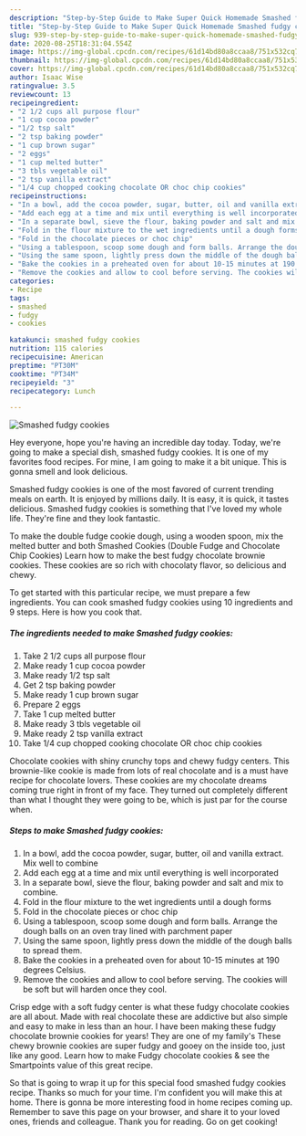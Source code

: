 ```yaml
---
description: "Step-by-Step Guide to Make Super Quick Homemade Smashed fudgy cookies"
title: "Step-by-Step Guide to Make Super Quick Homemade Smashed fudgy cookies"
slug: 939-step-by-step-guide-to-make-super-quick-homemade-smashed-fudgy-cookies
date: 2020-08-25T18:31:04.554Z
image: https://img-global.cpcdn.com/recipes/61d14bd80a8ccaa8/751x532cq70/smashed-fudgy-cookies-recipe-main-photo.jpg
thumbnail: https://img-global.cpcdn.com/recipes/61d14bd80a8ccaa8/751x532cq70/smashed-fudgy-cookies-recipe-main-photo.jpg
cover: https://img-global.cpcdn.com/recipes/61d14bd80a8ccaa8/751x532cq70/smashed-fudgy-cookies-recipe-main-photo.jpg
author: Isaac Wise
ratingvalue: 3.5
reviewcount: 13
recipeingredient:
- "2 1/2 cups all purpose flour"
- "1 cup cocoa powder"
- "1/2 tsp salt"
- "2 tsp baking powder"
- "1 cup brown sugar"
- "2 eggs"
- "1 cup melted butter"
- "3 tbls vegetable oil"
- "2 tsp vanilla extract"
- "1/4 cup chopped cooking chocolate OR choc chip cookies"
recipeinstructions:
- "In a bowl, add the cocoa powder, sugar, butter, oil and vanilla extract. Mix well to combine"
- "Add each egg at a time and mix until everything is well incorporated"
- "In a separate bowl, sieve the flour, baking powder and salt and mix to combine."
- "Fold in the flour mixture to the wet ingredients until a dough forms"
- "Fold in the chocolate pieces or choc chip"
- "Using a tablespoon, scoop some dough and form balls. Arrange the dough balls on an oven tray lined with parchment paper"
- "Using the same spoon, lightly press down the middle of the dough balls to spread them."
- "Bake the cookies in a preheated oven for about 10-15 minutes at 190 degrees Celsius."
- "Remove the cookies and allow to cool before serving. The cookies will be soft but will harden once they cool."
categories:
- Recipe
tags:
- smashed
- fudgy
- cookies

katakunci: smashed fudgy cookies 
nutrition: 115 calories
recipecuisine: American
preptime: "PT30M"
cooktime: "PT34M"
recipeyield: "3"
recipecategory: Lunch

---
```



![Smashed fudgy cookies](https://img-global.cpcdn.com/recipes/61d14bd80a8ccaa8/751x532cq70/smashed-fudgy-cookies-recipe-main-photo.jpg)

Hey everyone, hope you're having an incredible day today. Today, we're going to make a special dish, smashed fudgy cookies. It is one of my favorites food recipes. For mine, I am going to make it a bit unique. This is gonna smell and look delicious.

Smashed fudgy cookies is one of the most favored of current trending meals on earth. It is enjoyed by millions daily. It is easy, it is quick, it tastes delicious. Smashed fudgy cookies is something that I've loved my whole life. They're fine and they look fantastic.

To make the double fudge cookie dough, using a wooden spoon, mix the melted butter and both Smashed Cookies (Double Fudge and Chocolate Chip Cookies) Learn how to make the best fudgy chocolate brownie cookies. These cookies are so rich with chocolaty flavor, so delicious and chewy.


To get started with this particular recipe, we must prepare a few ingredients. You can cook smashed fudgy cookies using 10 ingredients and 9 steps. Here is how you cook that.

<!--inarticleads1-->

##### The ingredients needed to make Smashed fudgy cookies:

1. Take 2 1/2 cups all purpose flour
1. Make ready 1 cup cocoa powder
1. Make ready 1/2 tsp salt
1. Get 2 tsp baking powder
1. Make ready 1 cup brown sugar
1. Prepare 2 eggs
1. Take 1 cup melted butter
1. Make ready 3 tbls vegetable oil
1. Make ready 2 tsp vanilla extract
1. Take 1/4 cup chopped cooking chocolate OR choc chip cookies


Chocolate cookies with shiny crunchy tops and chewy fudgy centers. This brownie-like cookie is made from lots of real chocolate and is a must have recipe for chocolate lovers. These cookies are my chocolate dreams coming true right in front of my face. They turned out completely different than what I thought they were going to be, which is just par for the course when. 

<!--inarticleads2-->

##### Steps to make Smashed fudgy cookies:

1. In a bowl, add the cocoa powder, sugar, butter, oil and vanilla extract. Mix well to combine
1. Add each egg at a time and mix until everything is well incorporated
1. In a separate bowl, sieve the flour, baking powder and salt and mix to combine.
1. Fold in the flour mixture to the wet ingredients until a dough forms
1. Fold in the chocolate pieces or choc chip
1. Using a tablespoon, scoop some dough and form balls. Arrange the dough balls on an oven tray lined with parchment paper
1. Using the same spoon, lightly press down the middle of the dough balls to spread them.
1. Bake the cookies in a preheated oven for about 10-15 minutes at 190 degrees Celsius.
1. Remove the cookies and allow to cool before serving. The cookies will be soft but will harden once they cool.


Crisp edge with a soft fudgy center is what these fudgy chocolate cookies are all about. Made with real chocolate these are addictive but also simple and easy to make in less than an hour. I have been making these fudgy chocolate brownie cookies for years! They are one of my family&#39;s These chewy brownie cookies are super fudgy and gooey on the inside too, just like any good. Learn how to make Fudgy chocolate cookies &amp; see the Smartpoints value of this great recipe. 

So that is going to wrap it up for this special food smashed fudgy cookies recipe. Thanks so much for your time. I'm confident you will make this at home. There is gonna be more interesting food in home recipes coming up. Remember to save this page on your browser, and share it to your loved ones, friends and colleague. Thank you for reading. Go on get cooking!
